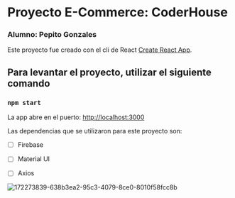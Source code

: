 # Proyecto E-Commerce: CoderHouse

### Alumno: Pepito Gonzales

Este proyecto fue creado con el cli de React [Create React App](https://github.com/facebook/create-react-app).

## Para levantar el proyecto, utilizar el siguiente comando

### `npm start`

La app abre en el puerto:  [http://localhost:3000](http://localhost:3000)

Las dependencias que se utilizaron para este proyecto son: 

- [ ] Firebase
- [ ] Material UI
- [ ] Axios


![172273839-638b3ea2-95c3-4079-8ce0-8010f58fcc8b](https://user-images.githubusercontent.com/81595307/178622492-b920d59b-44bd-4a54-aa0b-24fd0e2ac4c1.png)

